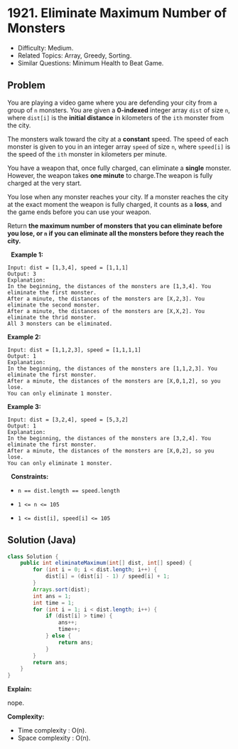 # 1921. Eliminate Maximum Number of Monsters

- Difficulty: Medium.
- Related Topics: Array, Greedy, Sorting.
- Similar Questions: Minimum Health to Beat Game.

## Problem

You are playing a video game where you are defending your city from a group of ```n``` monsters. You are given a **0-indexed** integer array ```dist``` of size ```n```, where ```dist[i]``` is the **initial distance** in kilometers of the ```ith``` monster from the city.

The monsters walk toward the city at a **constant** speed. The speed of each monster is given to you in an integer array ```speed``` of size ```n```, where ```speed[i]``` is the speed of the ```ith``` monster in kilometers per minute.

You have a weapon that, once fully charged, can eliminate a **single** monster. However, the weapon takes **one minute** to charge.The weapon is fully charged at the very start.

You lose when any monster reaches your city. If a monster reaches the city at the exact moment the weapon is fully charged, it counts as a **loss**, and the game ends before you can use your weapon.

Return **the **maximum** number of monsters that you can eliminate before you lose, or **```n```** if you can eliminate all the monsters before they reach the city.**

 
**Example 1:**

```
Input: dist = [1,3,4], speed = [1,1,1]
Output: 3
Explanation:
In the beginning, the distances of the monsters are [1,3,4]. You eliminate the first monster.
After a minute, the distances of the monsters are [X,2,3]. You eliminate the second monster.
After a minute, the distances of the monsters are [X,X,2]. You eliminate the thrid monster.
All 3 monsters can be eliminated.
```

**Example 2:**

```
Input: dist = [1,1,2,3], speed = [1,1,1,1]
Output: 1
Explanation:
In the beginning, the distances of the monsters are [1,1,2,3]. You eliminate the first monster.
After a minute, the distances of the monsters are [X,0,1,2], so you lose.
You can only eliminate 1 monster.
```

**Example 3:**

```
Input: dist = [3,2,4], speed = [5,3,2]
Output: 1
Explanation:
In the beginning, the distances of the monsters are [3,2,4]. You eliminate the first monster.
After a minute, the distances of the monsters are [X,0,2], so you lose.
You can only eliminate 1 monster.
```

 
**Constraints:**


	
- ```n == dist.length == speed.length```
	
- ```1 <= n <= 105```
	
- ```1 <= dist[i], speed[i] <= 105```



## Solution (Java)

```java
class Solution {
    public int eliminateMaximum(int[] dist, int[] speed) {
        for (int i = 0; i < dist.length; i++) {
            dist[i] = (dist[i] - 1) / speed[i] + 1;
        }
        Arrays.sort(dist);
        int ans = 1;
        int time = 1;
        for (int i = 1; i < dist.length; i++) {
            if (dist[i] > time) {
                ans++;
                time++;
            } else {
                return ans;
            }
        }
        return ans;
    }
}
```

**Explain:**

nope.

**Complexity:**

* Time complexity : O(n).
* Space complexity : O(n).
